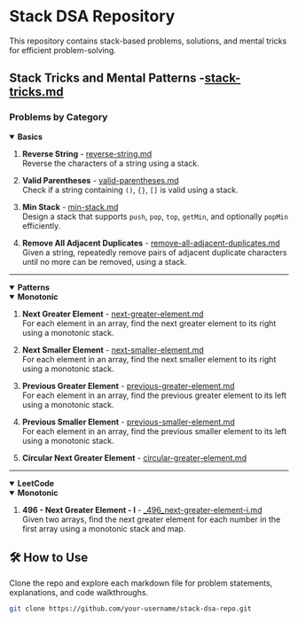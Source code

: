 # Stack DSA Repository

This repository contains stack-based problems, solutions, and mental tricks for efficient problem-solving.

## Stack Tricks and Mental Patterns -[stack-tricks.md](cheatsheets/stack-tricks.md)
   

### Problems by Category

<details open> 
<summary><strong> Basics </strong></summary>

1. **Reverse String** - [reverse-string.md](problems/basics/reverse-string.md)  
   Reverse the characters of a string using a stack.

2. **Valid Parentheses** - [valid-parentheses.md](problems/basics/valid-parentheses.md)  
   Check if a string containing `()`, `{}`, `[]` is valid using a stack.

3. **Min Stack** - [min-stack.md](problems/basics/min-stack.md)  
   Design a stack that supports `push`, `pop`, `top`, `getMin`, and optionally `popMin` efficiently.

4. **Remove All Adjacent Duplicates** - [remove-all-adjacent-duplicates.md](problems/basics/remove-all-adjacent-duplicates.md)  
   Given a string, repeatedly remove pairs of adjacent duplicate characters until no more can be removed, using a stack.

</details>

---

<details open> 
<summary><strong> Patterns </strong></summary>
<details open>
<summary><strong> Monotonic </strong></summary>

1. **Next Greater Element** - [next-greater-element.md](problems/patterns/monotonic/drills/next-greater-element.md)  
   For each element in an array, find the next greater element to its right using a monotonic stack.

2. **Next Smaller Element** - [next-smaller-element.md](problems/patterns/monotonic/drills/next-smaller-element.md)  
   For each element in an array, find the next smaller element to its right using a monotonic stack.

3. **Previous Greater Element** - [previous-greater-element.md](problems/patterns/monotonic/drills/previous-greater-element.md)  
   For each element in an array, find the previous greater element to its left using a monotonic stack.

4. **Previous Smaller Element** - [previous-smaller-element.md](problems/patterns/monotonic/drills/previous-smaller-element.md)  
   For each element in an array, find the previous smaller element to its left using a monotonic stack.

5. **Circular Next Greater Element** - [circular-greater-element.md](problems/patterns/monotonic/drills/circular-next-greater-element.md)

</details>
</details>

---

<details open> 
<summary><strong> LeetCode </strong></summary>
<details open>
<summary><strong> Monotonic </strong></summary>

1. **496 - Next Greater Element - I** - [_496_next-greater-element-i.md](problems/patterns/monotonic/leetcode/_496_next-greater-element-i.md)  
   Given two arrays, find the next greater element for each number in the first array using a monotonic stack and map.


</details>
</details>

## 🛠️ How to Use

Clone the repo and explore each markdown file for problem statements, explanations, and code walkthroughs.

```bash
git clone https://github.com/your-username/stack-dsa-repo.git
   

